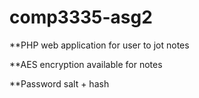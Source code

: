 # comp3335-asg2

**PHP web application for user to jot notes

**AES encryption available for notes

**Password salt + hash
